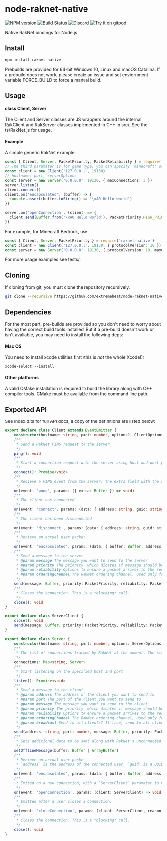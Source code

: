 # node-raknet-native
[![NPM version](https://img.shields.io/npm/v/raknet-native.svg)](http://npmjs.com/package/raknet-native)
[![Build Status](https://github.com/extremeheat/node-raknet-native/workflows/CI/badge.svg)](https://github.com/extremeheat/node-raknet-native/actions)
[![Discord](https://img.shields.io/badge/chat-on%20discord-brightgreen.svg)](https://discord.gg/GsEFRM8)
[![Try it on gitpod](https://img.shields.io/badge/try-on%20gitpod-brightgreen.svg)](https://gitpod.io/#https://github.com/extremeheat/node-raknet-native)


Native RakNet bindings for Node.js

## Install

```sh
npm install raknet-native
```

Prebuilds are provided for 64-bit Windows 10, Linux and macOS Catalina. If a prebuild does not work, please create an issue and set enviornment variable FORCE_BUILD to force a manual build.

## Usage

#### class Client, Server

The Client and Server classes are JS wrappers around the internal RakClient and RakServer classes implemented in C++ in src/. See the ts/RakNet.js for usage.

#### Example

A simple generic RakNet example:

```ts
const { Client, Server, PacketPriority, PacketReliability } = require('raknet-native')
// The third paramater is for game type, you can specify 'minecraft' or leave it blank for generic RakNet
const client = new Client('127.0.0.1', 19130)
// hostname, port, serverOptions
const server = new Server('0.0.0.0', 19130, { maxConnections: 3 })
server.listen()
client.connect()
client.on('encapsulated', (buffer) => {
  console.assert(buffer.toString() == '\xA0 Hello world')
})

server.on('openConnection', (client) => {
  client.send(Buffer.from('\xA0 Hello world'), PacketPriority.HIGH_PRIORITY, PacketReliability.UNRELIABLE, 0)
})
```

For example, for Minecraft Bedrock, use:
```ts
const { Client, Server, PacketPriority } = require('raknet-native')
const client = new Client('127.0.0.1', 19130, { protocolVersion: 10 })
const server = new Server('0.0.0.0', 19130, { protocolVersion: 10, maxConnections: 3, message: Buffer.from('MCPE;Steve;2 7;0.11.0;0;20')  })
```

For more usage examples see tests/.

## Cloning
If cloning from git, you must clone the repository recursively. 

```sh
git clone --recursive https://github.com/extremeheat/node-raknet-native.git
```

## Dependencies

For the most part, pre-builds are provided so you don't need to worry about having the correct build tools installed. But if a pre-build doesn't work or isn't avaliable, you may need to install the following deps:

#### Mac OS

You need to install xcode utilities first (this is *not* the whole Xcode!):

```
xcode-select --install
```

#### Other platforms

A valid CMake installation is required to build the library along with C++ compiler tools. CMake must be avaliable from the command line path. 

## Exported API
See index.d.ts for full API docs, a copy of the definitions are listed below:

```ts
export declare class Client extends EventEmitter {
    constructor(hostname: string, port: number, options?: ClientOptions)
    /**
     * Send a RakNet PING request to the server
     */
    ping(): void
    /**
     * Start a connection request with the server using host and port passed in constructor
     */
    connect(): Promise<void>
    /**
     * Recieve a PING event from the server, the extra field with the additional pong data
     */
    on(event: 'pong', params: ({ extra: Buffer }) => void)
    /**
     * The client has connected
     */
    on(event: 'connect', params: (data: { address: string, guid: string }) => void)
    /**
     * The client has been disconnected
     */
    on(event: 'disconnect', params: (data: { address: string, guid: string, reason: MessageID }) => void)
    /**
     * Recieve an actual user packet.
     */
    on(event: 'encapsulated', params: (data: { buffer: Buffer, address: string, guid: string }) => void)
    /**
     * Send a message to the server.
     * @param message The message you want to send to the server
     * @param priority The priority, which dicates if message should be sent now or queued
     * @param reliability Options to ensure a packet arrives to the recipient
     * @param orderingChannel The RakNet ordering channel, used only for ReliableOrdered packets
     */
    send(message: Buffer, priority: PacketPriority, reliability: PacketReliability, orderingChannel: number, broadcast?: boolean): number
    /**
     * Closes the connection. This is a *blocking* call.
     */
    close(): void
}

export declare class ServerClient {
    close(): void
    send(message: Buffer, priority: PacketPriority, reliability: PacketReliability, orderingChannel: number, broadcast?: boolean): number
}

export declare class Server {
    constructor(hostname: string, port: number, options: ServerOptions)
    /**
     * The list of connections tracked by RakNet at the moment. The string key is the GUID.
     */
    connections: Map<string, Server>
    /**
     * Start listening on the specified host and port
     */
    listen(): Promise<void>
    /**
     * Send a message to the client.
     * @param address The address of the client you want to send to
     * @param port The port of the client you want to send to
     * @param message The message you want to send to the client
     * @param priority The priority, which dicates if message should be sent now or queued
     * @param reliability Options to ensure a packet arrives to the recipient
     * @param orderingChannel The RakNet ordering channel, used only for ReliableOrdered packets
     * @param broadcast Send to all clients? If true, send to all clients except `address` and `port`.
     */
    send(address: string, port: number, message: Buffer, priority: PacketPriority, reliability: PacketReliability, orderingChannel: number, broadcast?: boolean): number
    /**
     * Sets additional data to be sent along with RakNet's unconnected pong packet
     */
    setOfflineMessage(buffer: Buffer | ArrayBuffer)
    /**
     * Recieve an actual user packet.
     * `address` is the address of the connected user, `guid` is a UUID. You can map this to a `connection` above.
     */
    on(event: 'encapsulated', params: (data: { buffer: Buffer, address: string, guid: string }) => void)
    /**
     * Emited on a new connection, with a `ServerClient` paramater to make it easier to send messages to this user.
     */
    on(event: 'openConnection', params: (client: ServerClient) => void)
    /**
     * Emitted after a user closes a connection.
     */
    on(event: 'closeConnection', params: (client: ServerClient, reason: MessageID) => void)
    /**
     * Closes the connection. This is a *blocking* call.
     */
    close(): void
}
```
